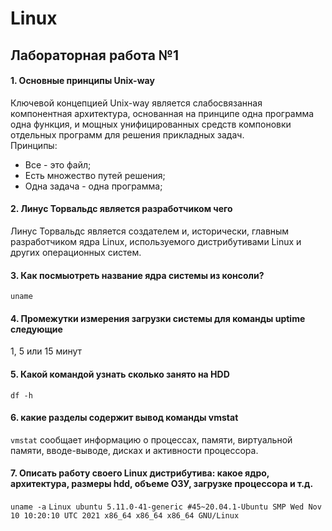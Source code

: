 # Linux
## Лабораторная работа №1
#### 1. Основные принципы Unix-way 

Ключевой концепцией Unix-way является слабосвязанная компонентная архитектура, основанная на принципе одна программа одна функция, и мощных унифицированных средств компоновки отдельных программ для решения прикладных задач. \
Принципы:
 - Все - это файл;
 - Есть множество путей решения;
 - Одна задача - одна программа;

#### 2. Линус Торвальдс является разработчиком чего

Линус Торвальдс является создателем и, исторически, главным разработчиком ядра Linux, используемого дистрибутивами Linux и других операционных систем.

#### 3. Как посмыотреть название ядра системы из консоли?

`uname` 


#### 4. Промежутки измерения загрузки системы для команды uptime следующие

1, 5 или 15 минут 

#### 5. Какой командой узнать сколько занято на HDD

`df -h` 


#### 6. какие разделы содержит вывод команды vmstat

`vmstat` сообщает информацию о процессах, памяти, виртуальной памяти, вводе-выводе, дисках и активности процессора.


#### 7. Описать работу своего Linux дистрибутива: какое ядро, архитектура, размеры hdd, объеме ОЗУ, загрузке процессора и т.д.

`uname -a`
`Linux ubuntu 5.11.0-41-generic #45~20.04.1-Ubuntu SMP Wed Nov 10 10:20:10 UTC 2021 x86_64 x86_64 x86_64 GNU/Linux`
